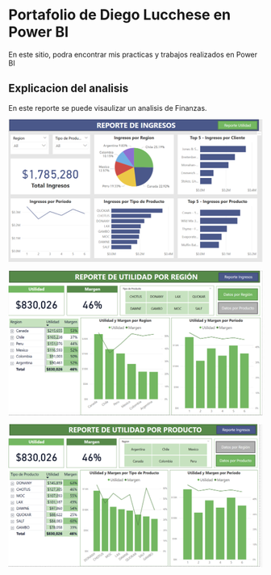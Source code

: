 # Portafolio de Diego Lucchese en Power BI

En este sitio, podra encontrar mis practicas y trabajos realizados en Power BI

## Explicacion del analisis

En este reporte se puede visaulizar un analisis de Finanzas.

![alt text](image.png)

![alt text](image-1.png)

![alt text](image-2.png)
